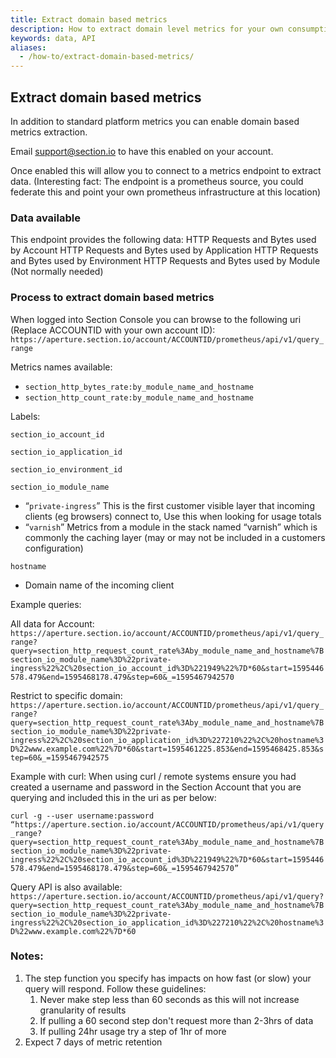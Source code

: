 ```yaml
---
title: Extract domain based metrics
description: How to extract domain level metrics for your own consumption
keywords: data, API
aliases:
  - /how-to/extract-domain-based-metrics/
---
```


## Extract domain based metrics

In addition to standard platform metrics you can enable domain based metrics extraction.

Email support@section.io to have this enabled on your account.

Once enabled this will allow you to connect to a metrics endpoint to extract data.
(Interesting fact: The endpoint is a prometheus source, you could federate this and point your own prometheus infrastructure at this location)

### Data available

This endpoint provides the following data:
HTTP Requests and Bytes used by Account
HTTP Requests and Bytes used by Application
HTTP Requests and Bytes used by Environment
HTTP Requests and Bytes used by Module (Not normally needed)

### Process to extract domain based metrics

When logged into Section Console you can browse to the following uri (Replace ACCOUNTID with your own account ID): `https://aperture.section.io/account/ACCOUNTID/prometheus/api/v1/query_range`

Metrics names available:

* `section_http_bytes_rate:by_module_name_and_hostname`
* `section_http_count_rate:by_module_name_and_hostname`

Labels:

`section_io_account_id`

`section_io_application_id`

`section_io_environment_id`

`section_io_module_name`

* “`private-ingress`” This is the first customer visible layer that incoming clients (eg browsers) connect to, Use this when looking for usage totals
* “`varnish`” Metrics from a module in the stack named “varnish” which is commonly the caching layer (may or may not be included in a customers configuration)

`hostname`
* Domain name of the incoming client

Example queries:

All data for Account:
`https://aperture.section.io/account/ACCOUNTID/prometheus/api/v1/query_range?query=section_http_request_count_rate%3Aby_module_name_and_hostname%7Bsection_io_module_name%3D%22private-ingress%22%2C%20section_io_account_id%3D%221949%22%7D*60&start=1595446578.479&end=1595468178.479&step=60&_=1595467942570`

Restrict to specific domain:
`https://aperture.section.io/account/ACCOUNTID/prometheus/api/v1/query_range?query=section_http_request_count_rate%3Aby_module_name_and_hostname%7Bsection_io_module_name%3D%22private-ingress%22%2C%20section_io_application_id%3D%227210%22%2C%20hostname%3D%22www.example.com%22%7D*60&start=1595461225.853&end=1595468425.853&step=60&_=1595467942575`

Example with curl:
When using curl / remote systems ensure you had created a username and password in the Section Account that you are querying and included this in the uri as per below:

`curl -g --user username:password “https://aperture.section.io/account/ACCOUNTID/prometheus/api/v1/query_range?query=section_http_request_count_rate%3Aby_module_name_and_hostname%7Bsection_io_module_name%3D%22private-ingress%22%2C%20section_io_account_id%3D%221949%22%7D*60&start=1595446578.479&end=1595468178.479&step=60&_=1595467942570”`

Query API is also available:
`https://aperture.section.io/account/ACCOUNTID/prometheus/api/v1/query?query=section_http_request_count_rate%3Aby_module_name_and_hostname%7Bsection_io_module_name%3D%22private-ingress%22%2C%20section_io_application_id%3D%227210%22%2C%20hostname%3D%22www.example.com%22%7D*60`



### Notes:

1. The step function you specify has impacts on how fast (or slow) your query will respond. Follow these guidelines:
    1. Never make step less than 60 seconds as this will not increase granularity of results 
    2. If pulling a 60 second step don't request more than 2-3hrs of data
    3. If pulling 24hr usage try a step of 1hr of more
2. Expect 7 days of metric retention



